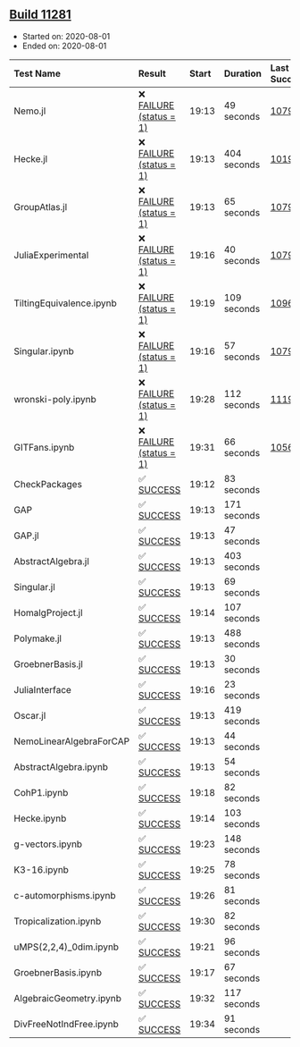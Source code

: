 ## [Build 11281](https://oscarci.mathematik.uni-kl.de/job/oscar/11281/)

* Started on: 2020-08-01
* Ended on: 2020-08-01

| Test Name    | Result | Start | Duration | Last Success | First Failure |
|:-------------|:-------|:------|:---------|:-------------|:--------------|
| Nemo.jl | ❌ [FAILURE (status = 1)](https://oscarci.mathematik.uni-kl.de/job/oscar/11281/artifact/logs/build-11281/Nemo.jl.log) | 19:13 | 49 seconds | [10790](https://oscarci.mathematik.uni-kl.de/job/oscar/10790/) | [10791](https://oscarci.mathematik.uni-kl.de/job/oscar/10791/) |
| Hecke.jl | ❌ [FAILURE (status = 1)](https://oscarci.mathematik.uni-kl.de/job/oscar/11281/artifact/logs/build-11281/Hecke.jl.log) | 19:13 | 404 seconds | [10197](https://oscarci.mathematik.uni-kl.de/job/oscar/10197/) | [10198](https://oscarci.mathematik.uni-kl.de/job/oscar/10198/) |
| GroupAtlas.jl | ❌ [FAILURE (status = 1)](https://oscarci.mathematik.uni-kl.de/job/oscar/11281/artifact/logs/build-11281/GroupAtlas.jl.log) | 19:13 | 65 seconds | [10790](https://oscarci.mathematik.uni-kl.de/job/oscar/10790/) | [10791](https://oscarci.mathematik.uni-kl.de/job/oscar/10791/) |
| JuliaExperimental | ❌ [FAILURE (status = 1)](https://oscarci.mathematik.uni-kl.de/job/oscar/11281/artifact/logs/build-11281/JuliaExperimental.log) | 19:16 | 40 seconds | [10790](https://oscarci.mathematik.uni-kl.de/job/oscar/10790/) | [10791](https://oscarci.mathematik.uni-kl.de/job/oscar/10791/) |
| TiltingEquivalence.ipynb | ❌ [FAILURE (status = 1)](https://oscarci.mathematik.uni-kl.de/job/oscar/11281/artifact/logs/build-11281/TiltingEquivalence.ipynb.log) | 19:19 | 109 seconds | [10962](https://oscarci.mathematik.uni-kl.de/job/oscar/10962/) | [10963](https://oscarci.mathematik.uni-kl.de/job/oscar/10963/) |
| Singular.ipynb | ❌ [FAILURE (status = 1)](https://oscarci.mathematik.uni-kl.de/job/oscar/11281/artifact/logs/build-11281/Singular.ipynb.log) | 19:16 | 57 seconds | [10790](https://oscarci.mathematik.uni-kl.de/job/oscar/10790/) | [10791](https://oscarci.mathematik.uni-kl.de/job/oscar/10791/) |
| wronski-poly.ipynb | ❌ [FAILURE (status = 1)](https://oscarci.mathematik.uni-kl.de/job/oscar/11281/artifact/logs/build-11281/wronski-poly.ipynb.log) | 19:28 | 112 seconds | [11192](https://oscarci.mathematik.uni-kl.de/job/oscar/11192/) | [11193](https://oscarci.mathematik.uni-kl.de/job/oscar/11193/) |
| GITFans.ipynb | ❌ [FAILURE (status = 1)](https://oscarci.mathematik.uni-kl.de/job/oscar/11281/artifact/logs/build-11281/GITFans.ipynb.log) | 19:31 | 66 seconds | [10566](https://oscarci.mathematik.uni-kl.de/job/oscar/10566/) | [10567](https://oscarci.mathematik.uni-kl.de/job/oscar/10567/) |
| CheckPackages | ✅ [SUCCESS](https://oscarci.mathematik.uni-kl.de/job/oscar/11281/artifact/logs/build-11281/CheckPackages.log) | 19:12 | 83 seconds |  |  |
| GAP | ✅ [SUCCESS](https://oscarci.mathematik.uni-kl.de/job/oscar/11281/artifact/logs/build-11281/GAP.log) | 19:13 | 171 seconds |  |  |
| GAP.jl | ✅ [SUCCESS](https://oscarci.mathematik.uni-kl.de/job/oscar/11281/artifact/logs/build-11281/GAP.jl.log) | 19:13 | 47 seconds |  |  |
| AbstractAlgebra.jl | ✅ [SUCCESS](https://oscarci.mathematik.uni-kl.de/job/oscar/11281/artifact/logs/build-11281/AbstractAlgebra.jl.log) | 19:13 | 403 seconds |  |  |
| Singular.jl | ✅ [SUCCESS](https://oscarci.mathematik.uni-kl.de/job/oscar/11281/artifact/logs/build-11281/Singular.jl.log) | 19:13 | 69 seconds |  |  |
| HomalgProject.jl | ✅ [SUCCESS](https://oscarci.mathematik.uni-kl.de/job/oscar/11281/artifact/logs/build-11281/HomalgProject.jl.log) | 19:14 | 107 seconds |  |  |
| Polymake.jl | ✅ [SUCCESS](https://oscarci.mathematik.uni-kl.de/job/oscar/11281/artifact/logs/build-11281/Polymake.jl.log) | 19:13 | 488 seconds |  |  |
| GroebnerBasis.jl | ✅ [SUCCESS](https://oscarci.mathematik.uni-kl.de/job/oscar/11281/artifact/logs/build-11281/GroebnerBasis.jl.log) | 19:13 | 30 seconds |  |  |
| JuliaInterface | ✅ [SUCCESS](https://oscarci.mathematik.uni-kl.de/job/oscar/11281/artifact/logs/build-11281/JuliaInterface.log) | 19:16 | 23 seconds |  |  |
| Oscar.jl | ✅ [SUCCESS](https://oscarci.mathematik.uni-kl.de/job/oscar/11281/artifact/logs/build-11281/Oscar.jl.log) | 19:13 | 419 seconds |  |  |
| NemoLinearAlgebraForCAP | ✅ [SUCCESS](https://oscarci.mathematik.uni-kl.de/job/oscar/11281/artifact/logs/build-11281/NemoLinearAlgebraForCAP.log) | 19:13 | 44 seconds |  |  |
| AbstractAlgebra.ipynb | ✅ [SUCCESS](https://oscarci.mathematik.uni-kl.de/job/oscar/11281/artifact/logs/build-11281/AbstractAlgebra.ipynb.log) | 19:13 | 54 seconds |  |  |
| CohP1.ipynb | ✅ [SUCCESS](https://oscarci.mathematik.uni-kl.de/job/oscar/11281/artifact/logs/build-11281/CohP1.ipynb.log) | 19:18 | 82 seconds |  |  |
| Hecke.ipynb | ✅ [SUCCESS](https://oscarci.mathematik.uni-kl.de/job/oscar/11281/artifact/logs/build-11281/Hecke.ipynb.log) | 19:14 | 103 seconds |  |  |
| g-vectors.ipynb | ✅ [SUCCESS](https://oscarci.mathematik.uni-kl.de/job/oscar/11281/artifact/logs/build-11281/g-vectors.ipynb.log) | 19:23 | 148 seconds |  |  |
| K3-16.ipynb | ✅ [SUCCESS](https://oscarci.mathematik.uni-kl.de/job/oscar/11281/artifact/logs/build-11281/K3-16.ipynb.log) | 19:25 | 78 seconds |  |  |
| c-automorphisms.ipynb | ✅ [SUCCESS](https://oscarci.mathematik.uni-kl.de/job/oscar/11281/artifact/logs/build-11281/c-automorphisms.ipynb.log) | 19:26 | 81 seconds |  |  |
| Tropicalization.ipynb | ✅ [SUCCESS](https://oscarci.mathematik.uni-kl.de/job/oscar/11281/artifact/logs/build-11281/Tropicalization.ipynb.log) | 19:30 | 82 seconds |  |  |
| uMPS(2,2,4)_0dim.ipynb | ✅ [SUCCESS](https://oscarci.mathematik.uni-kl.de/job/oscar/11281/artifact/logs/build-11281/uMPS-2-2-4-_0dim.ipynb.log) | 19:21 | 96 seconds |  |  |
| GroebnerBasis.ipynb | ✅ [SUCCESS](https://oscarci.mathematik.uni-kl.de/job/oscar/11281/artifact/logs/build-11281/GroebnerBasis.ipynb.log) | 19:17 | 67 seconds |  |  |
| AlgebraicGeometry.ipynb | ✅ [SUCCESS](https://oscarci.mathematik.uni-kl.de/job/oscar/11281/artifact/logs/build-11281/AlgebraicGeometry.ipynb.log) | 19:32 | 117 seconds |  |  |
| DivFreeNotIndFree.ipynb | ✅ [SUCCESS](https://oscarci.mathematik.uni-kl.de/job/oscar/11281/artifact/logs/build-11281/DivFreeNotIndFree.ipynb.log) | 19:34 | 91 seconds |  |  |
